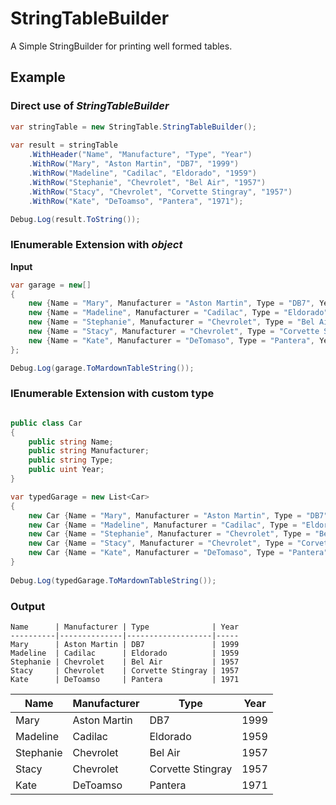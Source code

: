 # StringTableBuilder
A Simple StringBuilder for printing well formed tables.

## Example

### Direct use of *StringTableBuilder*

```csharp
var stringTable = new StringTable.StringTableBuilder();
		
var result = stringTable
 	.WithHeader("Name", "Manufacture", "Type", "Year")
	.WithRow("Mary", "Aston Martin", "DB7", "1999")
	.WithRow("Madeline", "Cadilac", "Eldorado", "1959")
	.WithRow("Stephanie", "Chevrolet", "Bel Air", "1957")
	.WithRow("Stacy", "Chevrolet", "Corvette Stingray", "1957")
	.WithRow("Kate", "DeToamso", "Pantera", "1971");

Debug.Log(result.ToString());
```

### IEnumerable<T> Extension with *object*

**Input**

```csharp
var garage = new[]
{
	new {Name = "Mary", Manufacturer = "Aston Martin", Type = "DB7", Year = 1999},
	new {Name = "Madeline", Manufacturer = "Cadilac", Type = "Eldorado", Year = 1959},
	new {Name = "Stephanie", Manufacturer = "Chevrolet", Type = "Bel Air", Year = 1957},
	new {Name = "Stacy", Manufacturer = "Chevrolet", Type = "Corvette Stingray", Year = 1957},
	new {Name = "Kate", Manufacturer = "DeTomaso", Type = "Pantera", Year = 1971}
};

Debug.Log(garage.ToMardownTableString());
```

### IEnumerable<T> Extension with custom type

```csharp

public class Car
{
	public string Name;
	public string Manufacturer;
	public string Type;
	public uint Year;
}

var typedGarage = new List<Car>
{
	new Car {Name = "Mary", Manufacturer = "Aston Martin", Type = "DB7", Year = 1999},
	new Car {Name = "Madeline", Manufacturer = "Cadilac", Type = "Eldorado", Year = 1959},
	new Car {Name = "Stephanie", Manufacturer = "Chevrolet", Type = "Bel Air", Year = 1957},
	new Car {Name = "Stacy", Manufacturer = "Chevrolet", Type = "Corvette Stingray", Year = 1957},
	new Car {Name = "Kate", Manufacturer = "DeTomaso", Type = "Pantera", Year = 1971}
}
 
Debug.Log(typedGarage.ToMardownTableString()); 
```

### Output 

```
Name      | Manufacturer | Type              | Year  
----------|--------------|-------------------|----- 
Mary      | Aston Martin | DB7               | 1999  
Madeline  | Cadilac      | Eldorado          | 1959  
Stephanie | Chevrolet    | Bel Air           | 1957  
Stacy     | Chevrolet    | Corvette Stingray | 1957  
Kate      | DeToamso     | Pantera           | 1971  
```
Name      | Manufacturer | Type              | Year  
----------|--------------|-------------------|----- 
Mary      | Aston Martin | DB7               | 1999  
Madeline  | Cadilac      | Eldorado          | 1959  
Stephanie | Chevrolet    | Bel Air           | 1957  
Stacy     | Chevrolet    | Corvette Stingray | 1957  
Kate      | DeToamso     | Pantera           | 1971  
